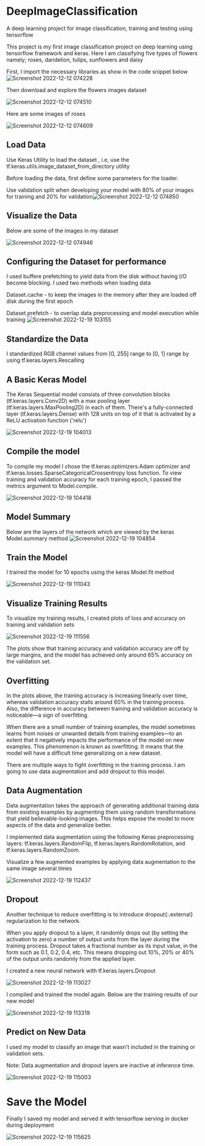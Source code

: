 # DeepImageClassification
A deep learning project for image classification, training and testing using tensorflow

This project is my first image classification project on deep learning using tensorflow framework and keras.
Here I am classifying five types of flowers namely; roses, dandelion, tulips, sunflowers and daisy


First, I import the necessary libraries as show in the code snippet below![Screenshot 2022-12-12 074228](https://user-images.githubusercontent.com/78556152/208366501-f7c4a21e-f1df-40ca-b3d6-eb3c4d668410.png)


Then download and explore the flowers images dataset

![Screenshot 2022-12-12 074510](https://user-images.githubusercontent.com/78556152/208367054-61d3cf33-2677-46a8-87d4-9d7a05c0d778.png)

Here are some images of roses

![Screenshot 2022-12-12 074609](https://user-images.githubusercontent.com/78556152/208367514-4f29785b-4dfc-4292-9681-a04c0aa243f4.png)


## Load Data
Use Keras Utility to load the dataset , i.e,  use the tf.keras.utils.image_dataset_from_directory utility

Before loading the data, first define some parameters for the loader.

Use validation split when developing your model with 80% of your images for training and 20% for validation![Screenshot 2022-12-12 074850](https://user-images.githubusercontent.com/78556152/208369339-5e07ddd2-89a8-4c53-ad2b-a3aeeff2abfe.png)


## Visualize the Data

Below are some of the images in my dataset

![Screenshot 2022-12-12 074946](https://user-images.githubusercontent.com/78556152/208369889-f0ed49dd-6d1d-4b2d-9753-9217d7d7837a.png)


## Configuring the Dataset for performance

I used buffere prefetching to yield data from the disk without having I/O become blocking. I used two methods when loading data

Dataset.cache - to keep the images in the memory after they are loaded off disk during the first epoch

Dataset.prefetch - to overlap data preprocessing and model execution while training
![Screenshot 2022-12-19 103155](https://user-images.githubusercontent.com/78556152/208371449-478aef66-8e2c-4651-a232-37720d86b643.png)

## Standardize the Data

I standardized RGB channel values from [0, 255] range to [0, 1] range by using tf.keras.layers.Rescalling

## A Basic Keras Model

The Keras Sequential model consists of three convolution blocks (tf.keras.layers.Conv2D) with a max pooling layer (tf.keras.layers.MaxPooling2D) in each of them. There's a fully-connected layer (tf.keras.layers.Dense) with 128 units on top of it that is activated by a ReLU activation function ('relu')

![Screenshot 2022-12-19 104013](https://user-images.githubusercontent.com/78556152/208372711-97cf074d-4d0e-40a9-806b-a82a66c5a81f.png)

## Compile the model

To compile my model I chose the tf.keras.optimizers.Adam optimizer and tf.keras.losses.SparseCategoricalCrossentropy loss function. To view training and validation accuracy for each training epoch, I passed the metrics argument to Model.compile.

![Screenshot 2022-12-19 104418](https://user-images.githubusercontent.com/78556152/208373548-be317984-e125-4cfb-ab04-abc2ebcbc6d7.png)

## Model Summary

Below are the layers of the network which are viewed by the keras Model.summary method
![Screenshot 2022-12-19 104854](https://user-images.githubusercontent.com/78556152/208374095-6c1ddb11-958a-4ef9-be6d-6862d04e1287.png)


## Train the Model
I trained the model for 10 epochs using the keras Model.fit method

![Screenshot 2022-12-19 111043](https://user-images.githubusercontent.com/78556152/208378069-024934aa-6720-4c31-8699-e9f7ca3e0a9e.png)

## Visualize Training Results

To visualize my training results, I created plots of loss and accuracy on training and validation sets

![Screenshot 2022-12-19 111556](https://user-images.githubusercontent.com/78556152/208378879-001b01ed-8383-4e9b-9b7e-f3d868e01360.png)

The plots show that training accuracy and validation accuracy are off by large margins, and the model has achieved only around 65% accuracy on the validation set.

## Overfitting

In the plots above, the training accuracy is increasing linearly over time, whereas validation accuracy stalls around 60% in the training process. Also, the difference in accuracy between training and validation accuracy is noticeable—a sign of overfitting.

When there are a small number of training examples, the model sometimes learns from noises or unwanted details from training examples—to an extent that it negatively impacts the performance of the model on new examples. This phenomenon is known as overfitting. It means that the model will have a difficult time generalizing on a new dataset.

There are multiple ways to fight overfitting in the training process. I am going to use data augmentation and add dropout to this model.

## Data Augmentation

Data augmentation takes the approach of generating additional training data from existing examples by augmenting them using random transformations that yield believable-looking images. This helps expose the model to more aspects of the data and generalize better.

I implemented data augmentation using the following Keras preprocessing layers: tf.keras.layers.RandomFlip, tf.keras.layers.RandomRotation, and tf.keras.layers.RandomZoom.


Visualize a few augmented examples by applying data augmentation to the same image several times


![Screenshot 2022-12-19 112437](https://user-images.githubusercontent.com/78556152/208380498-31e571b7-98a4-4f9c-bb0e-263ac7d4e089.png)

## Dropout

Another technique to reduce overfitting is to introduce dropout{:.external} regularization to the network.

When you apply dropout to a layer, it randomly drops out (by setting the activation to zero) a number of output units from the layer during the training process. Dropout takes a fractional number as its input value, in the form such as 0.1, 0.2, 0.4, etc. This means dropping out 10%, 20% or 40% of the output units randomly from the applied layer.

I created a new neural network with tf.keras.layers.Dropout

![Screenshot 2022-12-19 113027](https://user-images.githubusercontent.com/78556152/208381676-38d0f894-d505-431e-bdfa-bc1e888b0669.png)

I compiled and trained the model again. Below are the training results of our new model


![Screenshot 2022-12-19 113319](https://user-images.githubusercontent.com/78556152/208382222-591a29d9-b6b6-4c1e-8bb7-4fafa796a750.png)


## Predict on New Data

I used my model to classify an image that wasn't included in the training or validation sets.

Note: Data augmentation and dropout layers are inactive at inference time.

![Screenshot 2022-12-19 115003](https://user-images.githubusercontent.com/78556152/208385351-40ed6a13-caab-45c7-9764-4da2692eb377.png)


# Save the Model
Finally I saved my model and served it with tensorflow serving in docker during deployment

![Screenshot 2022-12-19 115625](https://user-images.githubusercontent.com/78556152/208386894-bcd8e6cb-ab79-4b38-9033-02355c6b8059.png)
